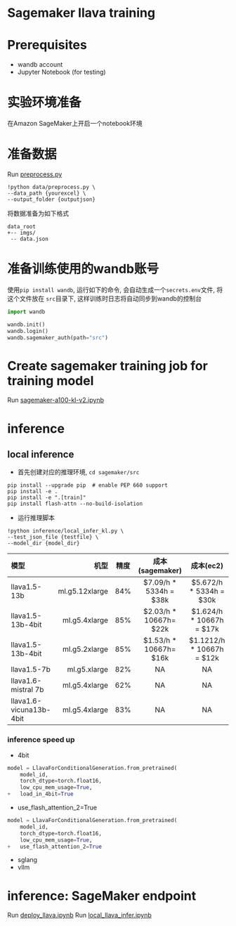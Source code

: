 # Sagemaker llava training

# Prerequisites

- wandb account
- Jupyter Notebook (for testing)


# 实验环境准备
在Amazon SageMaker上开启一个notebook环境

# 准备数据
Run [preprocess.py](/sagemaker/data/preprocess.py)
```shell
!python data/preprocess.py \
--data_path {yourexcel} \
--output_folder {outputjson}
```

将数据准备为如下格式
```plain
data_root
+-- imgs/
 -- data.json
```

# 准备训练使用的wandb账号

使用`pip install wandb`, 运行如下的命令, 会自动生成一个`secrets.env`文件, 将这个文件放在 `src`目录下, 这样训练时日志将自动同步到wandb的控制台
```python
import wandb

wandb.init()
wandb.login()
wandb.sagemaker_auth(path="src")
```

# Create sagemaker training job for training model

Run [sagemaker-a100-kl-v2.ipynb](/sagemaker/sagemaker-a100-kl-v2.ipynb)


# inference

## local inference

* 首先创建对应的推理环境, `cd sagemaker/src`

```shell
pip install --upgrade pip  # enable PEP 660 support
pip install -e .
pip install -e ".[train]"
pip install flash-attn --no-build-isolation
```

* 运行推理脚本
```shell
!python inference/local_infer_kl.py \
--test_json_file {testfile} \
--model_dir {model_dir}
```

| 模型                      |             机型 | 精度  |     成本(sagemaker)      |          成本(ec2)          |
|:------------------------|---------------:|:---:|:----------------------:|:-------------------------:|
| llava1.5-13b            | ml.g5.12xlarge | 84% | $7.09/h * 5334h = $38k |  $5.672/h * 5334h = $30k  |
| llava1.5-13b-4bit       |  ml.g5.4xlarge | 85% | $2.03/h * 10667h= $22k | $1.624/h * 10667h = $17k  |
| llava1.5-13b-4bit       |  ml.g5.2xlarge | 85% | $1.53/h * 10667h= $16k | $1.1212/h * 10667h = $12k |
| llava1.5-7b             |   ml.g5.xlarge | 82% |           NA           |            NA             |
| llava1.6-mistral 7b     |  ml.g5.4xlarge | 62% |           NA           |            NA             |
| llava1.6-vicuna13b-4bit |  ml.g5.4xlarge | 83% |           NA           |            NA             |


### inference speed up
* 4bit
```python
model = LlavaForConditionalGeneration.from_pretrained(
    model_id,
    torch_dtype=torch.float16,
    low_cpu_mem_usage=True,
+   load_in_4bit=True
```

* use_flash_attention_2=True
```python
model = LlavaForConditionalGeneration.from_pretrained(
    model_id,
    torch_dtype=torch.float16,
    low_cpu_mem_usage=True,
+   use_flash_attention_2=True
```
* sglang
* vllm

# inference: SageMaker endpoint
Run [deploy_llava.ipynb](/sagemaker/deploy_source/deploy_llava.ipynb)
Run [local_llava_infer.ipynb](/sagemaker/deploy_source/local_llava_infer.ipynb)
